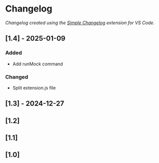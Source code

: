 # Changelog

*Changelog created using the [Simple Changelog](https://marketplace.visualstudio.com/items?itemName=tobiaswaelde.vscode-simple-changelog) extension for VS Code.*

## [1.4] - 2025-01-09
### Added
- Add runMock command

### Changed
- Split extension.js file


## [1.3] - 2024-12-27


## [1.2]


## [1.1]


## [1.0]